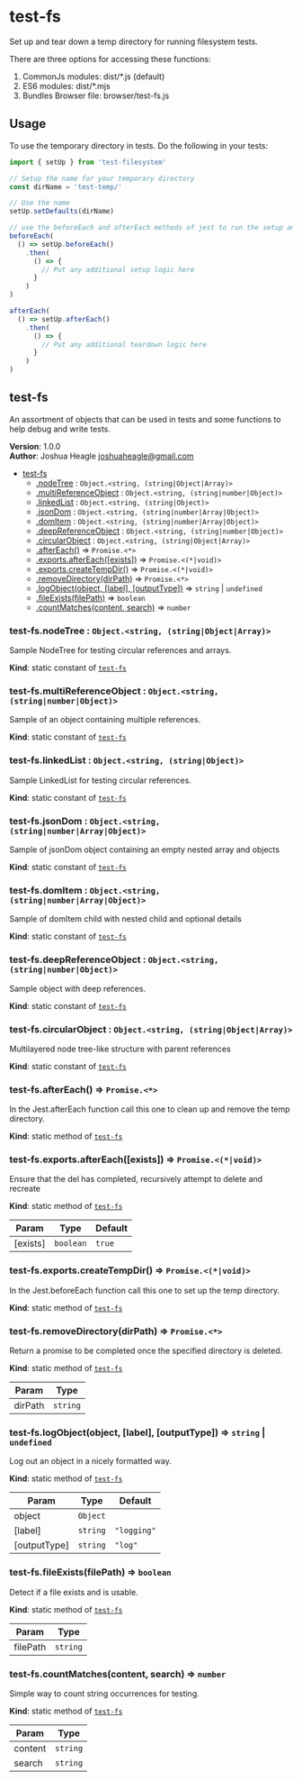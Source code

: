 # test-fs
Set up and tear down a temp directory for running filesystem tests.

There are three options for accessing these functions:
1. CommonJs modules: dist/*.js (default)
2. ES6 modules: dist/*.mjs
3. Bundles Browser file: browser/test-fs.js

## Usage
To use the temporary directory in tests. Do the following in your tests:
```js
import { setUp } from 'test-filesystem'

// Setup the name for your temporary directory
const dirName = 'test-temp/'

// Use the name
setUp.setDefaults(dirName)

// use the beforeEach and afterEach methods of jest to run the setup and teardown functions
beforeEach(
  () => setUp.beforeEach()
    .then(
      () => {
        // Put any additional setup logic here
      }
    )
)

afterEach(
  () => setUp.afterEach()
    .then(
      () => {
        // Put any additional teardown logic here
      }
    )
)
```

<a name="module_test-fs"></a>

## test-fs
An assortment of objects that can be used in tests and some functions to help debug and write tests.

**Version**: 1.0.0  
**Author**: Joshua Heagle <joshuaheagle@gmail.com>  

* [test-fs](#module_test-fs)
    * [.nodeTree](#module_test-fs.nodeTree) : <code>Object.&lt;string, (string\|Object\|Array)&gt;</code>
    * [.multiReferenceObject](#module_test-fs.multiReferenceObject) : <code>Object.&lt;string, (string\|number\|Object)&gt;</code>
    * [.linkedList](#module_test-fs.linkedList) : <code>Object.&lt;string, (string\|Object)&gt;</code>
    * [.jsonDom](#module_test-fs.jsonDom) : <code>Object.&lt;string, (string\|number\|Array\|Object)&gt;</code>
    * [.domItem](#module_test-fs.domItem) : <code>Object.&lt;string, (string\|number\|Array\|Object)&gt;</code>
    * [.deepReferenceObject](#module_test-fs.deepReferenceObject) : <code>Object.&lt;string, (string\|number\|Object)&gt;</code>
    * [.circularObject](#module_test-fs.circularObject) : <code>Object.&lt;string, (string\|Object\|Array)&gt;</code>
    * [.afterEach()](#module_test-fs.afterEach) ⇒ <code>Promise.&lt;\*&gt;</code>
    * [.exports.afterEach([exists])](#module_test-fs.exports.afterEach) ⇒ <code>Promise.&lt;(\*\|void)&gt;</code>
    * [.exports.createTempDir()](#module_test-fs.exports.createTempDir) ⇒ <code>Promise.&lt;(\*\|void)&gt;</code>
    * [.removeDirectory(dirPath)](#module_test-fs.removeDirectory) ⇒ <code>Promise.&lt;\*&gt;</code>
    * [.logObject(object, [label], [outputType])](#module_test-fs.logObject) ⇒ <code>string</code> \| <code>undefined</code>
    * [.fileExists(filePath)](#module_test-fs.fileExists) ⇒ <code>boolean</code>
    * [.countMatches(content, search)](#module_test-fs.countMatches) ⇒ <code>number</code>

<a name="module_test-fs.nodeTree"></a>

### test-fs.nodeTree : <code>Object.&lt;string, (string\|Object\|Array)&gt;</code>
Sample NodeTree for testing circular references and arrays.

**Kind**: static constant of [<code>test-fs</code>](#module_test-fs)  
<a name="module_test-fs.multiReferenceObject"></a>

### test-fs.multiReferenceObject : <code>Object.&lt;string, (string\|number\|Object)&gt;</code>
Sample of an object containing multiple references.

**Kind**: static constant of [<code>test-fs</code>](#module_test-fs)  
<a name="module_test-fs.linkedList"></a>

### test-fs.linkedList : <code>Object.&lt;string, (string\|Object)&gt;</code>
Sample LinkedList for testing circular references.

**Kind**: static constant of [<code>test-fs</code>](#module_test-fs)  
<a name="module_test-fs.jsonDom"></a>

### test-fs.jsonDom : <code>Object.&lt;string, (string\|number\|Array\|Object)&gt;</code>
Sample of jsonDom object containing an empty nested array and objects

**Kind**: static constant of [<code>test-fs</code>](#module_test-fs)  
<a name="module_test-fs.domItem"></a>

### test-fs.domItem : <code>Object.&lt;string, (string\|number\|Array\|Object)&gt;</code>
Sample of domItem child with nested child and optional details

**Kind**: static constant of [<code>test-fs</code>](#module_test-fs)  
<a name="module_test-fs.deepReferenceObject"></a>

### test-fs.deepReferenceObject : <code>Object.&lt;string, (string\|number\|Object)&gt;</code>
Sample object with deep references.

**Kind**: static constant of [<code>test-fs</code>](#module_test-fs)  
<a name="module_test-fs.circularObject"></a>

### test-fs.circularObject : <code>Object.&lt;string, (string\|Object\|Array)&gt;</code>
Multilayered node tree-like structure with parent references

**Kind**: static constant of [<code>test-fs</code>](#module_test-fs)  
<a name="module_test-fs.afterEach"></a>

### test-fs.afterEach() ⇒ <code>Promise.&lt;\*&gt;</code>
In the Jest.afterEach function call this one to clean up and remove the temp directory.

**Kind**: static method of [<code>test-fs</code>](#module_test-fs)  
<a name="module_test-fs.exports.afterEach"></a>

### test-fs.exports.afterEach([exists]) ⇒ <code>Promise.&lt;(\*\|void)&gt;</code>
Ensure that the del has completed, recursively attempt to delete and recreate

**Kind**: static method of [<code>test-fs</code>](#module_test-fs)  

| Param | Type | Default |
| --- | --- | --- |
| [exists] | <code>boolean</code> | <code>true</code> | 

<a name="module_test-fs.exports.createTempDir"></a>

### test-fs.exports.createTempDir() ⇒ <code>Promise.&lt;(\*\|void)&gt;</code>
In the Jest.beforeEach function call this one to set up the temp directory.

**Kind**: static method of [<code>test-fs</code>](#module_test-fs)  
<a name="module_test-fs.removeDirectory"></a>

### test-fs.removeDirectory(dirPath) ⇒ <code>Promise.&lt;\*&gt;</code>
Return a promise to be completed once the specified directory is deleted.

**Kind**: static method of [<code>test-fs</code>](#module_test-fs)  

| Param | Type |
| --- | --- |
| dirPath | <code>string</code> | 

<a name="module_test-fs.logObject"></a>

### test-fs.logObject(object, [label], [outputType]) ⇒ <code>string</code> \| <code>undefined</code>
Log out an object in a nicely formatted way.

**Kind**: static method of [<code>test-fs</code>](#module_test-fs)  

| Param | Type | Default |
| --- | --- | --- |
| object | <code>Object</code> |  | 
| [label] | <code>string</code> | <code>&quot;logging&quot;</code> | 
| [outputType] | <code>string</code> | <code>&quot;log&quot;</code> | 

<a name="module_test-fs.fileExists"></a>

### test-fs.fileExists(filePath) ⇒ <code>boolean</code>
Detect if a file exists and is usable.

**Kind**: static method of [<code>test-fs</code>](#module_test-fs)  

| Param | Type |
| --- | --- |
| filePath | <code>string</code> | 

<a name="module_test-fs.countMatches"></a>

### test-fs.countMatches(content, search) ⇒ <code>number</code>
Simple way to count string occurrences for testing.

**Kind**: static method of [<code>test-fs</code>](#module_test-fs)  

| Param | Type |
| --- | --- |
| content | <code>string</code> | 
| search | <code>string</code> | 

